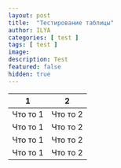 ```yaml
---
layout: post
title:  "Тестирование таблицы"
author: ILYA
categories: [ test ]
tags: [ test ]
image:
description: Test
featured: false
hidden: true
---
```


| **1**    | **2**    |
|----------|----------|
| Что то 1 | Что то 2 |
| Что то 1 | Что то 2 |
| Что то 1 | Что то 2 |
| Что то 1 | Что то 2 |